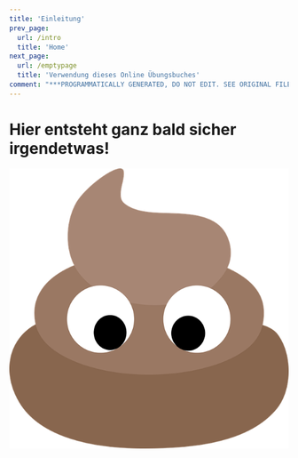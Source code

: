 ```yaml
---
title: 'Einleitung'
prev_page:
  url: /intro
  title: 'Home'
next_page:
  url: /emptypage
  title: 'Verwendung dieses Online Übungsbuches'
comment: "***PROGRAMMATICALLY GENERATED, DO NOT EDIT. SEE ORIGINAL FILES IN /content***"
---
```

# Hier entsteht ganz bald sicher irgendetwas!

<img src="images/empty_page.png" class="left">